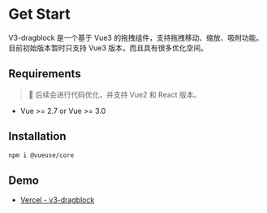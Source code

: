 # Get Start

V3-dragblock 是一个基于 Vue3 的拖拽组件，支持拖拽移动、缩放、吸附功能。目前初始版本暂时只支持 Vue3 版本，而且具有很多优化空间。

## Requirements

> 🥝 后续会进行代码优化，并支持 Vue2 和 React 版本。

- Vue >= 2.7 or Vue >= 3.0

## Installation

```bash
npm i @vueuse/core
```


## Demo

- [Vercel - v3-dragblock](https://v3-drag.vercel.app/)

